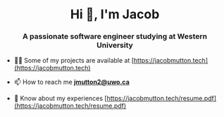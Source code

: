 
<h1 align="center">Hi 👋, I'm Jacob</h1>
<h3 align="center">A passionate software engineer studying at Western University</h3>

- 👨‍💻 Some of my projects are available at [https://jacobmutton.tech](https://jacobmutton.tech)

- 📫 How to reach me **jmutton2@uwo.ca**

- 📄 Know about my experiences [https://jacobmutton.tech/resume.pdf](https://jacobmutton.tech/resume.pdf)
